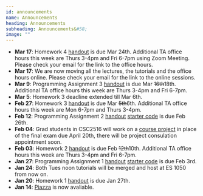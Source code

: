```yaml
---
id: announcements
name: Announcements
heading: Announcements
subheading: Announcements&#58;
image: ""
---
```


 - **Mar 17**: Homework 4 [handout](/assets/misc/HW04.pdf) is due Mar 24th. Additional TA office hours this week are Thurs 3-4pm and Fri 6-7pm using Zoom Meeting. Please check your email for the link to the office hours.
 - **Mar 17**: We are now moving all the lectures, the tutorials and the office hours online. Please check your email for the link to the online sessions.
 - **Mar 9**: Programming Assignment 3 [handout](/assets/misc/PA03.pdf) is due Mar ~~16th~~18th. Additional TA office hours this week are Thurs 3-4pm and Fri 6-7pm.
 - **Mar 5**: Homework 3 deadline extended till Mar 6th. 
 - **Feb 27**: Homework 3 [handout](/assets/misc/HW03.pdf) is due Mar ~~5th~~6th. Additional TA office hours this week are Mon 6-7pm and Thurs 3-4pm.
 - **Feb 12**: Programming Assignment 2 [handout](/assets/misc/PA02.pdf) [starter code](https://colab.research.google.com/drive/11sH_zV08QvCAYrGDv83lI9-5mnmln3SV#scrollTo=JyzOT64xkqy6) is due Feb 26th.
 - **Feb 04**: Grad students in CSC2516 will work on a [course project](/assets/misc/project_handout.pdf) in place of the final exam due April 20th, there will be project consulation appointment soon.
 - **Feb 03**: Homework 2 [handout](/assets/misc/HW02.pdf) is due Feb ~~12th~~10th. Additional TA office hours this week are Thurs 3-4pm and Fri 6-7pm.
 - **Jan 27**: Programming Assignment 1 [handout](/assets/misc/PA01.pdf) [starter code](/assets/misc/a1-code.zip) is due Feb 3rd.
 - **Jan 24**: Both Tues noon tutorials will be merged and host at ES 1050 from now on.
 - **Jan 20**: Homework 1 [handout](/assets/misc/HW01.pdf) is due Jan 27th.
 - **Jan 14**: [Piazza](http://piazza.com/utoronto.ca/winter2020/csc4132516) is now avaliable.

